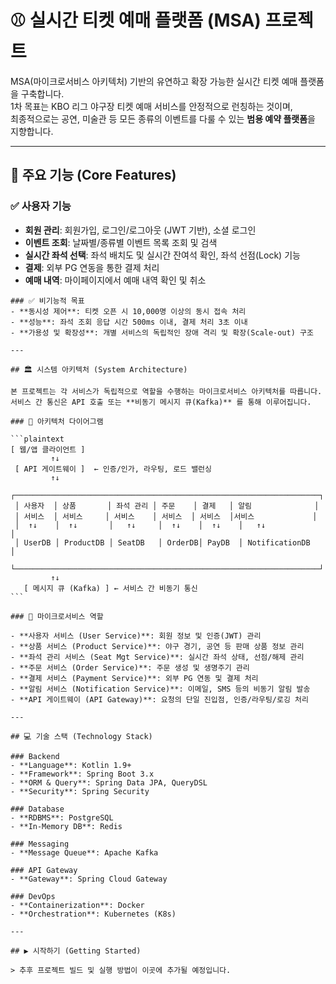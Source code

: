  
# ⚾️ 실시간 티켓 예매 플랫폼 (MSA) 프로젝트

MSA(마이크로서비스 아키텍처) 기반의 유연하고 확장 가능한 실시간 티켓 예매 플랫폼을 구축합니다.  
1차 목표는 KBO 리그 야구장 티켓 예매 서비스를 안정적으로 런칭하는 것이며,  
최종적으로는 공연, 미술관 등 모든 종류의 이벤트를 다룰 수 있는 **범용 예약 플랫폼**을 지향합니다.

---

## 🚀 주요 기능 (Core Features)

### ✅ 사용자 기능
- **회원 관리**: 회원가입, 로그인/로그아웃 (JWT 기반), 소셜 로그인
- **이벤트 조회**: 날짜별/종류별 이벤트 목록 조회 및 검색
- **실시간 좌석 선택**: 좌석 배치도 및 실시간 잔여석 확인, 좌석 선점(Lock) 기능
- **결제**: 외부 PG 연동을 통한 결제 처리
- **예매 내역**: 마이페이지에서 예매 내역 확인 및 취소
~~~~
### ✅ 비기능적 목표
- **동시성 제어**: 티켓 오픈 시 10,000명 이상의 동시 접속 처리
- **성능**: 좌석 조회 응답 시간 500ms 이내, 결제 처리 3초 이내
- **가용성 및 확장성**: 개별 서비스의 독립적인 장애 격리 및 확장(Scale-out) 구조

---

## 🏛️ 시스템 아키텍처 (System Architecture)

본 프로젝트는 각 서비스가 독립적으로 역할을 수행하는 마이크로서비스 아키텍처를 따릅니다.  
서비스 간 통신은 API 호출 또는 **비동기 메시지 큐(Kafka)** 를 통해 이루어집니다.

### 🔧 아키텍처 다이어그램

```plaintext
[ 웹/앱 클라이언트 ]
         ↑↓
 [ API 게이트웨이 ]  ← 인증/인가, 라우팅, 로드 밸런싱
         ↑↓
 ┌────────────────────────────────────────────────────────────────────┐
 │ 사용자  │ 상품       │ 좌석 관리 │ 주문    │ 결제   │ 알림              │
 │ 서비스  │ 서비스     │ 서비스    │ 서비스  │ 서비스  │서비스             │
 │  ↑↓    │  ↑↓       │   ↑↓     │  ↑↓    │  ↑↓    │   ↑↓             │
 │ UserDB │ ProductDB │ SeatDB   │ OrderDB│ PayDB  │ NotificationDB   │
 └────────────────────────────────────────────────────────────────────┘
         ↑↓
   [ 메시지 큐 (Kafka) ] ← 서비스 간 비동기 통신
```

### 🧩 마이크로서비스 역할

- **사용자 서비스 (User Service)**: 회원 정보 및 인증(JWT) 관리
- **상품 서비스 (Product Service)**: 야구 경기, 공연 등 판매 상품 정보 관리
- **좌석 관리 서비스 (Seat Mgt Service)**: 실시간 좌석 상태, 선점/해제 관리
- **주문 서비스 (Order Service)**: 주문 생성 및 생명주기 관리
- **결제 서비스 (Payment Service)**: 외부 PG 연동 및 결제 처리
- **알림 서비스 (Notification Service)**: 이메일, SMS 등의 비동기 알림 발송
- **API 게이트웨이 (API Gateway)**: 요청의 단일 진입점, 인증/라우팅/로깅 처리

---

## 💻 기술 스택 (Technology Stack)

### Backend
- **Language**: Kotlin 1.9+
- **Framework**: Spring Boot 3.x
- **ORM & Query**: Spring Data JPA, QueryDSL
- **Security**: Spring Security

### Database
- **RDBMS**: PostgreSQL
- **In-Memory DB**: Redis

### Messaging
- **Message Queue**: Apache Kafka

### API Gateway
- **Gateway**: Spring Cloud Gateway

### DevOps
- **Containerization**: Docker
- **Orchestration**: Kubernetes (K8s)

---

## ▶️ 시작하기 (Getting Started)

> 추후 프로젝트 빌드 및 실행 방법이 이곳에 추가될 예정입니다.
